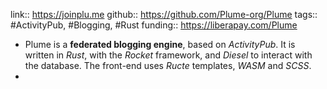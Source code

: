 link:: https://joinplu.me
github:: https://github.com/Plume-org/Plume
tags:: #ActivityPub, #Blogging, #Rust
funding:: https://liberapay.com/Plume

- Plume is a **federated blogging engine**, based on *ActivityPub*. It is written in *Rust*, with the *Rocket* framework, and *Diesel* to interact with the database. The front-end uses *Ructe* templates, *WASM* and *SCSS*.
-